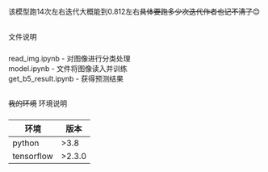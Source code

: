 #
该模型跑14次左右迭代大概能到0.812左右~~具体要跑多少次迭代作者也记不清了~~:blush:
##
文件说明
###
read_img.ipynb - 对图像进行分类处理<br>
model.ipynb - 文件将图像读入并训练<br>
get_b5_result.ipynb - 获得预测结果

##
~~我的环境~~  环境说明
###
| 环境 | 版本 |
| ----- | ----- |
| python | >3.8 |
| tensorflow | >2.3.0 |
